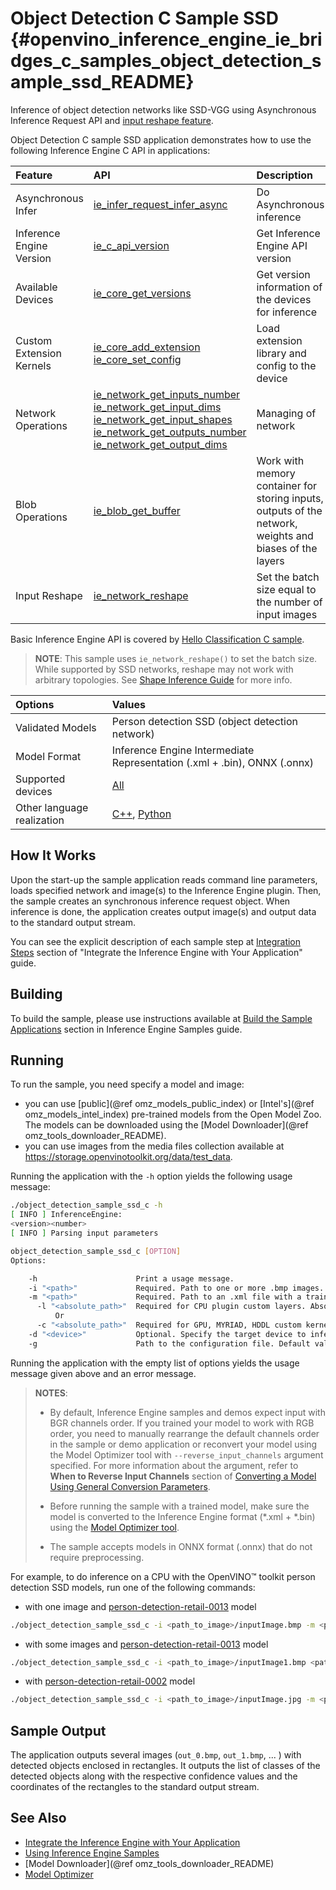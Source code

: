 # Object Detection C Sample SSD {#openvino_inference_engine_ie_bridges_c_samples_object_detection_sample_ssd_README}

Inference of object detection networks like SSD-VGG using Asynchronous Inference Request API and [input reshape feature](../../../../../docs/IE_DG/ShapeInference.md).

Object Detection C sample SSD application demonstrates how to use the following Inference Engine C API in applications:

| Feature    | API  | Description |
|:---     |:--- |:---
|Asynchronous Infer |[ie_infer_request_infer_async][ie_infer_request_wait]| Do Asynchronous inference
|Inference Engine Version| [ie_c_api_version] | Get Inference Engine API version
|Available Devices| [ie_core_get_versions] | Get version information of the devices for inference
|Custom Extension Kernels|[ie_core_add_extension] [ie_core_set_config]| Load extension library and config to the device
|Network Operations|[ie_network_get_inputs_number] [ie_network_get_input_dims] [ie_network_get_input_shapes] [ie_network_get_outputs_number] [ie_network_get_output_dims]| Managing of network
|Blob Operations|[ie_blob_get_buffer]| Work with memory container for storing inputs, outputs of the network, weights and biases of the layers
|Input Reshape|[ie_network_reshape]| Set the batch size equal to the number of input images

Basic Inference Engine API is covered by [Hello Classification C sample](../hello_classification/README.md).

> **NOTE**: This sample uses `ie_network_reshape()` to set the batch size. While supported by SSD networks, reshape may not work with arbitrary topologies. See [Shape Inference Guide](../../../../../docs/IE_DG/ShapeInference.md) for more info.

| Options  | Values |
|:---                              |:---
| Validated Models                 | Person detection SSD (object detection network)
| Model Format                     | Inference Engine Intermediate Representation (.xml + .bin), ONNX (.onnx)
| Supported devices                | [All](../../../../../docs/IE_DG/supported_plugins/Supported_Devices.md) |
| Other language realization       | [C++](../../../../samples/object_detection_sample_ssd/README.md), [Python](../../../python/sample/object_detection_sample_ssd/README.md) |


## How It Works

Upon the start-up the sample application reads command line parameters, loads specified network and image(s) to the Inference
Engine plugin. Then, the sample creates an synchronous inference request object. When inference is done, the application creates output image(s) and output data to the standard output stream.

You can see the explicit description of
each sample step at [Integration Steps](../../../../../docs/IE_DG/Integrate_with_customer_application_new_API.md) section of "Integrate the Inference Engine with Your Application" guide.

## Building

To build the sample, please use instructions available at [Build the Sample Applications](../../../../../docs/IE_DG/Samples_Overview.md) section in Inference Engine Samples guide.

## Running

To run the sample, you need specify a model and image:
 - you can use [public](@ref omz_models_public_index) or [Intel's](@ref omz_models_intel_index) pre-trained models from the Open Model Zoo. The models can be downloaded using the [Model Downloader](@ref omz_tools_downloader_README).
 - you can use images from the media files collection available at https://storage.openvinotoolkit.org/data/test_data.

Running the application with the <code>-h</code> option yields the following usage message:

```sh
./object_detection_sample_ssd_c -h
[ INFO ] InferenceEngine:
<version><number>
[ INFO ] Parsing input parameters

object_detection_sample_ssd_c [OPTION]
Options:

    -h                      Print a usage message.
    -i "<path>"             Required. Path to one or more .bmp images.
    -m "<path>"             Required. Path to an .xml file with a trained model.
      -l "<absolute_path>"  Required for CPU plugin custom layers. Absolute path to a shared library with the kernels implementations.
          Or
      -c "<absolute_path>"  Required for GPU, MYRIAD, HDDL custom kernels. Absolute path to the .xml file with the kernels descriptions.
    -d "<device>"           Optional. Specify the target device to infer on (the list of available devices is shown below). Default value is CPU. Use "-d HETERO:<comma-separated_devices_list>" format to specify HETERO plugin. Sample will look for a suitable plugin for device specified
    -g                      Path to the configuration file. Default value: "config".
```

Running the application with the empty list of options yields the usage message given above and an error message.

> **NOTES**:
>
> * By default, Inference Engine samples and demos expect input with BGR channels order. If you trained your model to work with RGB order, you need to manually rearrange the default channels order in the sample or demo application or reconvert your model using the Model Optimizer tool with `--reverse_input_channels` argument specified. For more information about the argument, refer to **When to Reverse Input Channels** section of [Converting a Model Using General Conversion Parameters](../../../../../docs/MO_DG/prepare_model/convert_model/Converting_Model_General.md).
>
> * Before running the sample with a trained model, make sure the model is converted to the Inference Engine format (\*.xml + \*.bin) using the [Model Optimizer tool](../../../../../docs/MO_DG/Deep_Learning_Model_Optimizer_DevGuide.md).
>
> * The sample accepts models in ONNX format (.onnx) that do not require preprocessing.

For example, to do inference on a CPU with the OpenVINO&trade; toolkit person detection SSD models, run one of the following commands:
- with one image and [person-detection-retail-0013](https://docs.openvinotoolkit.org/latest/omz_models_intel_person_detection_retail_0013_description_person_detection_retail_0013.html) model

```sh
./object_detection_sample_ssd_c -i <path_to_image>/inputImage.bmp -m <path_to_model>person-detection-retail-0013.xml -d CPU
```
- with some images and [person-detection-retail-0013](https://docs.openvinotoolkit.org/latest/omz_models_intel_person_detection_retail_0013_description_person_detection_retail_0013.html) model

```sh
./object_detection_sample_ssd_c -i <path_to_image>/inputImage1.bmp <path_to_image>/inputImage2.bmp ... -m <path_to_model>person-detection-retail-0013.xml -d CPU
```

- with [person-detection-retail-0002](https://docs.openvinotoolkit.org/latest/omz_models_intel_person_detection_retail_0002_description_person_detection_retail_0002.html) model

```sh
./object_detection_sample_ssd_c -i <path_to_image>/inputImage.jpg -m <path_to_model>person-detection-retail-0002.xml -d CPU
```

## Sample Output

The application outputs several images (`out_0.bmp`, `out_1.bmp`, ... ) with detected objects enclosed in rectangles. It outputs the list of
classes of the detected objects along with the respective confidence values and the coordinates of the rectangles to the standard output stream.

[//]: # (TODO: insert output)

## See Also
* [Integrate the Inference Engine with Your Application](../../../../../docs/IE_DG/Integrate_with_customer_application_new_API.md)
* [Using Inference Engine Samples](../../../../../docs/IE_DG/Samples_Overview.md)
* [Model Downloader](@ref omz_tools_downloader_README)
* [Model Optimizer](../../../../../docs/MO_DG/Deep_Learning_Model_Optimizer_DevGuide.md)

[ie_infer_request_infer_async]:https://docs.openvinotoolkit.org/latest/ie_c_api/group__InferRequest.html#gad2351010e292b6faec959a3d5a8fb60e
[ie_infer_request_wait]:https://docs.openvinotoolkit.org/latest/ie_c_api/group__InferRequest.html#ga0c05e63e63c8d9cdd92900e82b0137c9
[ie_c_api_version]:https://docs.openvinotoolkit.org/latest/ie_c_api/ie__c__api_8h.html#a8fe3efe9cc606dcc7bec203102043e68
[ie_core_get_versions]:https://docs.openvinotoolkit.org/latest/ie_c_api/group__Core.html#ga2932e188a690393f5d594572ac5d237b
[ie_core_add_extension]:https://docs.openvinotoolkit.org/latest/ie_c_api/group__Core.html#gadded2444ba81d2d396516b72c2478f8e
[ie_core_set_config]:https://docs.openvinotoolkit.org/latest/ie_c_api/group__Core.html#gaf09d1e77cc264067e4e22ddf99f21ec1
[ie_network_get_inputs_number]:https://docs.openvinotoolkit.org/latest/ie_c_api/group__Network.html#ga6a3349bca66c4ba8b41a434061fccf52
[ie_network_get_input_dims]:https://docs.openvinotoolkit.org/latest/ie_c_api/group__Network.html#gac621a654b89d413041cbc2288627f6a5
[ie_network_get_input_shapes]:https://docs.openvinotoolkit.org/latest/ie_c_api/group__Network.html#ga5409734f25ffbb1379e876217c0bc6f3
[ie_network_get_outputs_number]:https://docs.openvinotoolkit.org/latest/ie_c_api/group__Network.html#ga869b8c309797f1e09f73ddffd1b57509
[ie_network_get_output_dims]:https://docs.openvinotoolkit.org/latest/ie_c_api/group__Network.html#ga8de7bf2f626f19eba08a2f043fc1b5d2
[ie_network_reshape]:https://docs.openvinotoolkit.org/latest/ie_c_api/group__Network.html#gac4f690afd0c2221f7db2ff9be4aa0637
[ie_blob_get_buffer]:https://docs.openvinotoolkit.org/latest/ie_c_api/group__Blob.html#ga948e0186cea6a393c113d5c399cfcb4c

